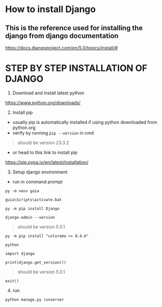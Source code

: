 # How to install Django
## This is the reference used for installing the django from django documentation
https://docs.djangoproject.com/en/5.0/topics/install/#

# STEP BY STEP INSTALLATION OF DJANGO 
1. Download and install latest python
   
https://www.python.org/downloads/ 

2. Install pip
- usually pip is automatically installed if using python downloaded from python.org
- verify by running `pip --version` in cmd
  
> should be version 23.3.2
- or head to this link to install pip
  
https://pip.pypa.io/en/latest/installation/

3. Setup django environment
- run in command prompt
  
`py -m venv guia`

`guia\Scripts\activate.bat`

`py -m pip install Django`

`django-admin --version`

> should be version 5.0.1

`py -m pip install "colorama >= 0.4.6"`

`python`

`import django`

`print(django.get_version())`

> should be version 5.0.1

`exit()`

4. run
   
`python manage.py runserver`
